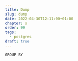 ```yaml
---
title: Dump
slug: dump
date: 2022-04-30T12:11:00+01:00
chapter: s
order: 99
tags:
  - postgres
draft: true
---
```


`GROUP BY`
